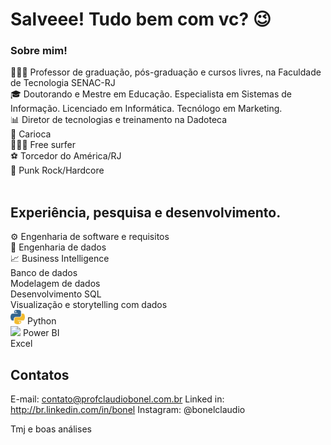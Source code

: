 # Salveee! Tudo bem com vc? 😉

<!--
**claudiobonel/claudiobonel** is a ✨ _special_ ✨ repository because its `README.md` (this file) appears on your GitHub profile.

Here are some ideas to get you started:

- 🔭 I’m currently working on ...
- 🌱 I’m currently learning ...
- 👯 I’m looking to collaborate on ...
- 🤔 I’m looking for help with ...
- 💬 Ask me about ...
- 📫 How to reach me: ...
- 😄 Pronouns: ...
- ⚡ Fun fact: ...
-->
### Sobre mim!

👨🏽‍🏫 Professor de graduação, pós-graduação e cursos livres, na Faculdade de Tecnologia SENAC-RJ
<br>
🎓 Doutorando e Mestre em Educação. Especialista em Sistemas de Informação. Licenciado em Informática. Tecnólogo em Marketing.
<br>
📊 Diretor de tecnologias e treinamento na Dadoteca
<br>
🌊 Carioca
<br>
🏄🏽‍♂️ Free surfer
<br>
⚽️ Torcedor do América/RJ
<br>
🎼 Punk Rock/Hardcore
<br>
<br>

## Experiência, pesquisa e desenvolvimento.

⚙️ Engenharia de software e requisitos
<br>
🎲 Engenharia de dados
<br>
📈 Business Intelligence
<br>
Banco de dados
<br>
Modelagem de dados
<br>
Desenvolvimento SQL
<br>
Visualização e storytelling com dados
<br>
<img src="022BC6B9-F026-4893-9430-B71E88D4A420.png" width="23"/> Python
<br>
<img src="https://github.com/microsoft/PowerBI-Icons/blob/main/PNG/Power-BI.png?raw=true" width="18"/> Power BI
<br>
Excel

## Contatos

E-mail: contato@profclaudiobonel.com.br
Linked in: http://br.linkedin.com/in/bonel
Instagram: @bonelclaudio

Tmj e boas análises
